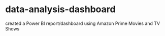 # data-analysis-dashboard
created a Power BI report/dashboard using Amazon Prime Movies and TV Shows
